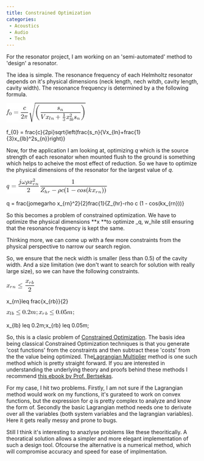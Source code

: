 ```yaml
---
title: Constrained Optimization
categories: 
 - Acoustics
 - Audio
 - Tech
---
```


For the resonator project, I am working on an 'semi-automated' method to 'design' a resonator.

The idea is simple. The resonance frequency of each Helmholtz resonator depends on it's physical dimensions (neck length, nech witdh, cavity length, cavity width). The resonance frequency is determined by a the following formula.

![Render-1](../images/2011/04/render-1.jpg.scaled500.jpg)

f\_{0} = frac{c}{2pi}sqrt{left(frac{s\_n}{Vx\_{ln}+frac{1}{3}x\_{lb}^2s\_{n}}right)}

Now, for the application I am looking at, optimizing _q_ which is the source strength of each resonator when mounted flush to the ground is something which helps to acheive the most effect of reduction. So we have to optimize the physical dimensions of the resonator for the largest value of _q_.

![Render](../images/2011/04/render.jpg.scaled500.jpg)

q = frac{jomegarho x\_{rn}^2}{2}frac{1}{Z\_{hr}-rho c (1 - cos(kx\_{rn}))}

So this becomes a problem of constrained optimization. We have to optimize the physical dimensions **x **to optimize _q, w_hile still ensuring that the resonance frequency is kept the same.

Thinking more, we can come up with a few more constraints from the physical perspective to narrow our search region.

So, we ensure that the neck width is smaller (less than 0.5) of the cavity width. And a size limitation (we don't want to search for solution with really large size), so we can have the following constraints.

![Render-2](../images/2011/04/render-2.jpg.scaled500.jpg)

x\_{rn}leq frac{x\_{rb}}{2}

![Render-3](../images/2011/04/render-3.jpg.scaled500.jpg)

x\_{lb} leq 0.2m;x\_{rb} leq 0.05m;

So, this is a clasic problem of [Constrained Optimization][0]. The basis idea being classical Constrained Optimization techniques is that you generate 'cost functions' from the constraints and then subtract these 'costs' from the the value being optimized. The[Lagrangian Multiplier][1] method is one such method which is pretty straight forward. If you are interested in understanding the underlying theory and proofs behind these methods I recommend [this ebook by Prof. Bertsekas][2].

For my case, I hit two problems. Firstly, I am not sure if the Lagrangian method would work on my functions, it's gurateed to work on convex functions, but the expression for _q_ is pretty complex to analyze and know the form of. Secondly the basic Lagrangian method needs one to derivate over all the variables (both system variables and the lagrangian variables). Here it gets really messy and prone to bugs.

Still I think it's interesting to anazlyse problems like these theoritically. A theoratical solution allows a simpler and more elegant implementation of such a design tool. Ofcourse the alternative is a numerical method, which will compromise accuracy and speed for ease of implmentation.


[0]: http://en.wikipedia.org/wiki/Constraint_optimization
[1]: http://en.wikipedia.org/wiki/Lagrange_multiplier
[2]: http://www.mit.edu/people/dimitrib/lagrmult.html